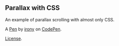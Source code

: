 Parallax with CSS
-----------------
An example of parallax scrolling with almost only CSS. 

A [Pen](http://codepen.io/irony/pen/gIhky) by [irony](http://codepen.io/irony) on [CodePen](http://codepen.io/).

[License](http://codepen.io/irony/pen/gIhky/license).